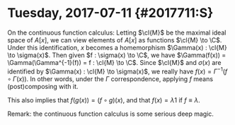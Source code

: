 Tuesday, 2017-07-11 {#2017711:S}
===================

On the continuous function calculus: Letting $\cl{M}$ be the maximal
ideal space of $A[x]$, we can view elements of $A[x]$ as functions
$\cl{M} \to \C$. Under this identification, $x$ becomes a homemorphism
$\Gamma(x) : \cl{M} \to \sigma(x)$. Then given $f : \sigma(x) \to \C$,
we have $\Gamma(f(x)) = \Gamma(\Gamma^{-1}(f)) = f : \cl{M} \to \C$.
Since $\cl{M}$ and $\sigma(x)$ are identified by
$\Gamma(x) : \cl{M} \to \sigma(x)$, we really have
$f(x) = \Gamma^{-1}(f \circ \Gamma(x))$. In other words, under the
$\Gamma$ correspondence, applying $f$ means (post)composing with it.

This also implies that $f(g(x)) = (f \circ g)(x)$, and that
$f(x) = \lambda 1$ if $f \equiv \lambda$.

Remark: the continuous function calculus is some serious deep magic.
